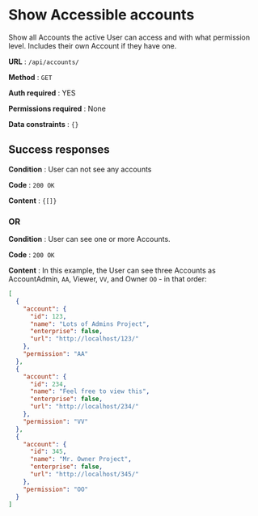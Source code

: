 # Show Accessible accounts

Show all Accounts the active User can access and with what permission level.
Includes their own Account if they have one.

**URL** : `/api/accounts/`

**Method** : `GET`

**Auth required** : YES

**Permissions required** : None

**Data constraints** : `{}`

## Success responses

**Condition** : User can not see any accounts

**Code** : `200 OK`

**Content** : `{[]}`

### OR

**Condition** : User can see one or more Accounts.

**Code** : `200 OK`

**Content** : In this example, the User can see three Accounts as AccountAdmin, `AA`, Viewer, `VV`, and Owner `OO` - in that order:

```json
[
  {
    "account": {
      "id": 123,
      "name": "Lots of Admins Project",
      "enterprise": false,
      "url": "http://localhost/123/"
    },
    "permission": "AA"
  },
  {
    "account": {
      "id": 234,
      "name": "Feel free to view this",
      "enterprise": false,
      "url": "http://localhost/234/"
    },
    "permission": "VV"
  },
  {
    "account": {
      "id": 345,
      "name": "Mr. Owner Project",
      "enterprise": false,
      "url": "http://localhost/345/"
    },
    "permission": "OO"
  }
]
```
